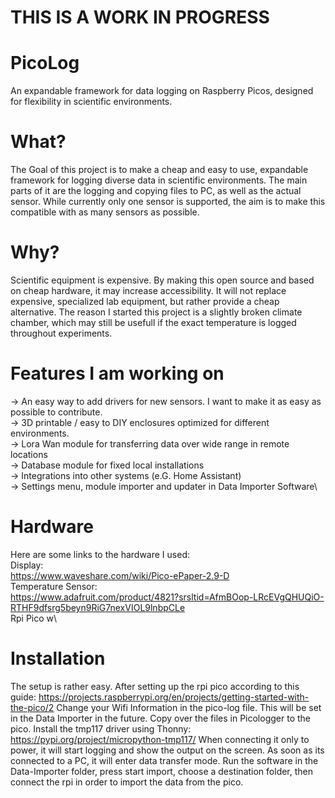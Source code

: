 # THIS IS A WORK IN PROGRESS
# PicoLog
An expandable framework for data logging on Raspberry Picos, designed for flexibility in scientific environments.

# What?
The Goal of this project is to make a cheap and easy to use, expandable framework for logging diverse data in scientific environments. The main parts of it are the logging and copying files to PC, as well as the actual sensor. While currently only one sensor is supported, the aim is to make this compatible with as many sensors as possible.

# Why?
Scientific equipment is expensive. By making this open source and based on cheap hardware, it may increase accessibility. It will not replace expensive, specialized lab equipment, but rather provide a cheap alternative. 
The reason I started this project is a slightly broken climate chamber, which may still be usefull if the exact temperature is logged throughout experiments.

# Features I am working on
-> An easy way to add drivers for new sensors. I want to make it as easy as possible to contribute.\
-> 3D printable / easy to DIY enclosures optimized for different environments.\
-> Lora Wan module for transferring data over wide range in remote locations\
-> Database module for fixed local installations\
-> Integrations into other systems (e.G. Home Assistant)\
-> Settings menu, module importer and updater in Data Importer Software\

# Hardware
Here are some links to the hardware I used:\
Display:\
https://www.waveshare.com/wiki/Pico-ePaper-2.9-D \
Temperature Sensor:\
https://www.adafruit.com/product/4821?srsltid=AfmBOop-LRcEVgQHUQiO-RTHF9dfsrg5beyn9RiG7nexVIOL9lnbpCLe \
Rpi Pico w\

# Installation
The setup is rather easy. After setting up the rpi pico according to this guide:
https://projects.raspberrypi.org/en/projects/getting-started-with-the-pico/2
Change your Wifi Information in the pico-log file. This will be set in the Data Importer in the future.
Copy over the files in Picologger to the pico.
Install the tmp117 driver using Thonny: https://pypi.org/project/micropython-tmp117/ 
When connecting it only to power, it will start logging and show the output on the screen. 
As soon as its connected to a PC, it will enter data transfer mode. Run the software in the Data-Importer folder, press start import, choose a destination folder, then connect the rpi in order to import the data from the pico.
